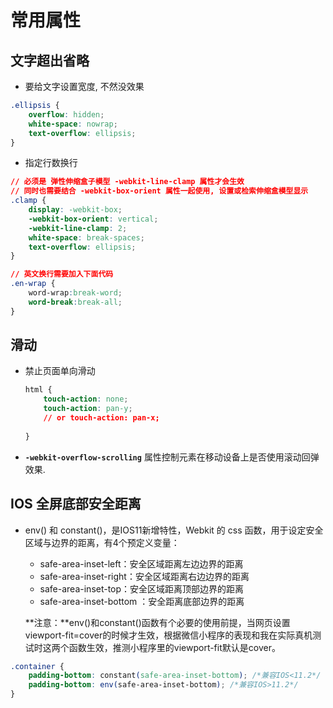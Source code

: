 # 常用属性

## 文字超出省略

- 要给文字设置宽度, 不然没效果

```css
.ellipsis {
	overflow: hidden;
	white-space: nowrap;
	text-overflow: ellipsis;
}
```

- 指定行数换行

```css
// 必须是 弹性伸缩盒子模型 -webkit-line-clamp 属性才会生效
// 同时也需要结合 -webkit-box-orient 属性一起使用, 设置或检索伸缩盒模型显示
.clamp {
    display: -webkit-box;
    -webkit-box-orient: vertical;
    -webkit-line-clamp: 2;
    white-space: break-spaces;
    text-overflow: ellipsis;
}

// 英文换行需要加入下面代码
.en-wrap {
    word-wrap:break-word;
	word-break:break-all;
}
```

## 滑动

- 禁止页面单向滑动

  ```css
  html {
      touch-action: none;
      touch-action: pan-y;
      // or touch-action: pan-x;
      
  }
  ```

- **`-webkit-overflow-scrolling`** 属性控制元素在移动设备上是否使用滚动回弹效果.

## IOS 全屏底部安全距离

- env() 和 constant()，是IOS11新增特性，Webkit 的 css 函数，用于设定安全区域与边界的距离，有4个预定义变量：

  - safe-area-inset-left：安全区域距离左边边界的距离
  - safe-area-inset-right：安全区域距离右边边界的距离
  - safe-area-inset-top：安全区域距离顶部边界的距离
  - safe-area-inset-bottom ：安全距离底部边界的距离

  **注意：**env()和constant()函数有个必要的使用前提，当网页设置viewport-fit=cover的时候才生效，根据微信小程序的表现和我在实际真机测试时这两个函数生效，推测小程序里的viewport-fit默认是cover。

```css
.container {
    padding-bottom: constant(safe-area-inset-bottom); /*兼容IOS<11.2*/
	padding-bottom: env(safe-area-inset-bottom); /*兼容IOS>11.2*/
}
```

